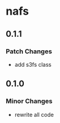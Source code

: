 # nafs

## 0.1.1

### Patch Changes

- add s3fs class

## 0.1.0

### Minor Changes

- rewrite all code
